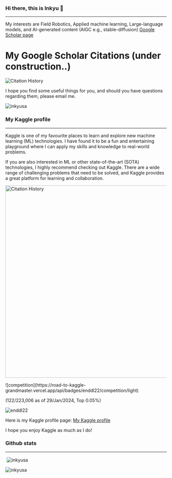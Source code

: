 ### Hi there, this is Inkyu 👋
---
My interests are Field Robotics, Applied machine learning, Large-language models, and AI-generated content (AIGC e.g., stable-diffusion) [Google Scholar page](https://scholar.google.com.au/citations?user=KxJU37kAAAAJ&hl=en)

# My Google Scholar Citations (under construction..)

![Citation History](https://vercel-citations.vercel.app/api/simple?id=KxJU37kAAAAJ)



I hope you find some useful things for you, and should you have questions regarding them, please email me.

<p align="left"> <img src="https://komarev.com/ghpvc/?username=inkyusa&label=Profile%20views&color=0e75b6&style=flat-square" alt="inkyusa" /> </p>

### My Kaggle profile
---
Kaggle is one of my favourite places to learn and explore new machine learning (ML) technologies. I have found it to be a fun and entertaining playground where I can apply my skills and knowledge to real-world problems.

If you are also interested in ML or other state-of-the-art (SOTA) technologies, I highly recommend checking out Kaggle. There are a wide range of challenging problems that need to be solved, and Kaggle provides a great platform for learning and collaboration.
<p align="left"> <img src="https://vercel-citations.vercel.app/api/simple?id=KxJU37kAAAAJ" alt="Citation History" width="600"/> </p>
![competition](https://road-to-kaggle-grandmaster.vercel.app/api/badges/enddl22/competition/light)

(122/223,006 as of 29/Jan/2024, Top 0.05%)

![enddl22](https://road-to-kaggle-grandmaster.vercel.app/api/simple/enddl22)




Here is my Kaggle profile page: [My Kaggle profile](https://www.kaggle.com/enddl22)

<!-- 
<img src="https://kaggle-card.chienhsiang-hung.eu.org/api/svg?enddl22" width="400" alt="Kaggle Summary Card">
 -->
 
I hope you enjoy Kaggle as much as I do!

### Github stats
---
<p>&nbsp;<img align="center" src="https://github-readme-stats.vercel.app/api?username=inkyusa&show_icons=true&theme=dark&locale=en" alt="inkyusa" /></p>

<p><img align="center" src="https://github-readme-streak-stats.herokuapp.com/?user=inkyusa&theme=dark" alt="inkyusa" /></p>

<!--
<p align="left"> <img src="https://vercel-citations.vercel.app/api/simple?id=KxJU37kAAAAJ" alt="Citation History" width="600"/> </p>
-->


<!--
**inkyusa/inkyusa** is a ✨ _special_ ✨ repository because its `README.md` (this file) appears on your GitHub profile.

Here are some ideas to get you started:

- 🔭 I’m currently working on ...
- 🌱 I’m currently learning ...
- 👯 I’m looking to collaborate on ...
- 🤔 I’m looking for help with ...
- 💬 Ask me about ...
- 📫 How to reach me: ...
- 😄 Pronouns: ...
- ⚡ Fun fact: ...
-->


